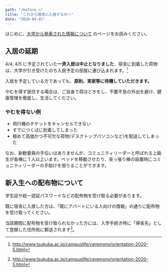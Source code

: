 ```yaml
---
path: "/before_s"
title: "これから宿舎に入居する方へ"
date: "2020-04-01"
---
```


はじめに，[大学から発表された情報について](/univ_info) のページをお読みください。

## 入居の延期

4/4, 4/5 に予定されていた**一斉入居は中止となりました**．宿舎に到着した荷物は，大学が引き受けたのち入居予定の部屋に運び込まれます。[^1]

[^1]: http://www.tsukuba.ac.jp/campuslife/ceremony/orientation-2020-5.html

入居を予定している方であっても、**原則、実家等に待機していただきます。**

やむを得ず居住する場合は、ご自身で荷ほどきをし、不要不急の外出を避け、健康管理を徹底し、生活してください。

### やむを得ない例

- 飛行機のチケットをキャンセルできない
- すでにつくばに到着してしまった
- 極めて高価かつ不可欠な荷物(デスクトップパソコンなど)を配送してしまった

なお、新歓委員の手伝いはありませんが、コミュニティリーダーと呼ばれる上級生が各棟に 1 人以上います。ベッドを移動させたり、突っ張り棒の設置時にコミュニティリーダーの手助けを借りることができます。

## 新入生への配布物について

学生証や統一認証パスワードなどの配布物を受け取る必要があります。

既に宿舎に入居した方は、「既にアパートにいる人向けの情報」の通りに配布物を受け取ってください。

当該期間に配布物を受け取られなかった方には、入学手続き時に「帰省先」として登録した住所宛に郵送されます[^2]。

[^2]: http://www.tsukuba.ac.jp/campuslife/ceremony/orientation-2020-5.html

